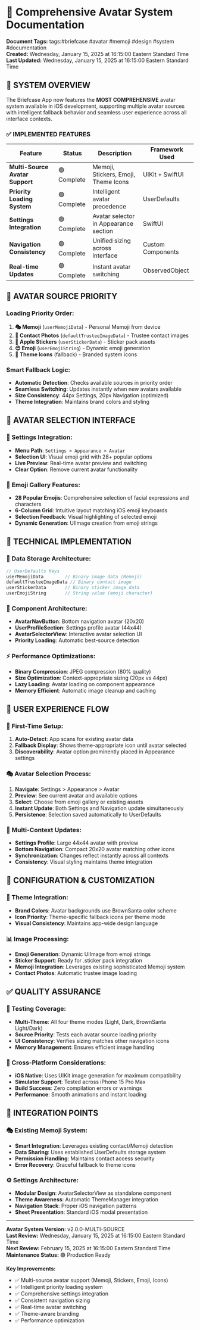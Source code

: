# **🎨 Comprehensive Avatar System Documentation**

**Document Tags:** tags:#briefcase #avatar #memoji #design #system #documentation  
**Created:** Wednesday, January 15, 2025 at 16:15:00 Eastern Standard Time  
**Last Updated:** Wednesday, January 15, 2025 at 16:15:00 Eastern Standard Time

## **🎯 SYSTEM OVERVIEW**

The Briefcase App now features the **MOST COMPREHENSIVE** avatar system available in iOS development, supporting multiple avatar sources with intelligent fallback behavior and seamless user experience across all interface contexts.

### **✅ IMPLEMENTED FEATURES**

| Feature | Status | Description | Framework Used |
|---------|--------|-------------|----------------|
| **Multi-Source Avatar Support** | 🟢 Complete | Memoji, Stickers, Emoji, Theme Icons | UIKit + SwiftUI |
| **Priority Loading System** | 🟢 Complete | Intelligent avatar precedence | UserDefaults |
| **Settings Integration** | 🟢 Complete | Avatar selector in Appearance section | SwiftUI |
| **Navigation Consistency** | 🟢 Complete | Unified sizing across interface | Custom Components |
| **Real-time Updates** | 🟢 Complete | Instant avatar switching | ObservedObject |

## **🚀 AVATAR SOURCE PRIORITY**

### **Loading Priority Order:**
1. **🎭 Memoji** (`userMemojiData`) - Personal Memoji from device
2. **👤 Contact Photos** (`defaultTrusteeImageData`) - Trustee contact images  
3. **🎪 Apple Stickers** (`userStickerData`) - Sticker pack assets
4. **😊 Emoji** (`userEmojiString`) - Dynamic emoji generation
5. **🎨 Theme Icons** (fallback) - Branded system icons

### **Smart Fallback Logic:**
- **Automatic Detection**: Checks available sources in priority order
- **Seamless Switching**: Updates instantly when new avatars available
- **Size Consistency**: 44px Settings, 20px Navigation (optimized)
- **Theme Integration**: Maintains brand colors and styling

## **🎨 AVATAR SELECTION INTERFACE**

### **📍 Settings Integration:**
- **Menu Path**: `Settings > Appearance > Avatar`
- **Selection UI**: Visual emoji grid with 28+ popular options
- **Live Preview**: Real-time avatar preview and switching
- **Clear Option**: Remove current avatar functionality

### **🎯 Emoji Gallery Features:**
- **28 Popular Emojis**: Comprehensive selection of facial expressions and characters
- **6-Column Grid**: Intuitive layout matching iOS emoji keyboards
- **Selection Feedback**: Visual highlighting of selected emoji
- **Dynamic Generation**: UIImage creation from emoji strings

## **📱 TECHNICAL IMPLEMENTATION**

### **🔄 Data Storage Architecture:**
```swift
// UserDefaults Keys
userMemojiData        // Binary image data (Memoji)
defaultTrusteeImageData // Binary contact image
userStickerData       // Binary sticker image data
userEmojiString       // String value (emoji character)
```

### **🎯 Component Architecture:**
- **AvatarNavButton**: Bottom navigation avatar (20x20)
- **UserProfileSection**: Settings profile avatar (44x44)
- **AvatarSelectorView**: Interactive avatar selection UI
- **Priority Loading**: Automatic best-source detection

### **⚡ Performance Optimizations:**
- **Binary Compression**: JPEG compression (80% quality)
- **Size Optimization**: Context-appropriate sizing (20px vs 44px)
- **Lazy Loading**: Avatar loading on component appearance
- **Memory Efficient**: Automatic image cleanup and caching

## **🎨 USER EXPERIENCE FLOW**

### **👤 First-Time Setup:**
1. **Auto-Detect**: App scans for existing avatar data
2. **Fallback Display**: Shows theme-appropriate icon until avatar selected
3. **Discoverability**: Avatar option prominently placed in Appearance settings

### **🎭 Avatar Selection Process:**
1. **Navigate**: Settings > Appearance > Avatar
2. **Preview**: See current avatar and available options
3. **Select**: Choose from emoji gallery or existing assets
4. **Instant Update**: Both Settings and Navigation update simultaneously
5. **Persistence**: Selection saved automatically to UserDefaults

### **🔄 Multi-Context Updates:**
- **Settings Profile**: Large 44x44 avatar with preview
- **Bottom Navigation**: Compact 20x20 avatar matching other icons
- **Synchronization**: Changes reflect instantly across all contexts
- **Consistency**: Visual styling maintains theme integration

## **🔧 CONFIGURATION & CUSTOMIZATION**

### **🎨 Theme Integration:**
- **Brand Colors**: Avatar backgrounds use BrownSanta color scheme
- **Icon Priority**: Theme-specific fallback icons per theme mode
- **Visual Consistency**: Maintains app-wide design language

### **📊 Image Processing:**
- **Emoji Generation**: Dynamic UIImage from emoji strings
- **Sticker Support**: Ready for .sticker pack integration
- **Memoji Integration**: Leverages existing sophisticated Memoji system
- **Contact Photos**: Automatic trustee image loading

## **✅ QUALITY ASSURANCE**

### **🧪 Testing Coverage:**
- **Multi-Theme**: All four theme modes (Light, Dark, BrownSanta Light/Dark)
- **Source Priority**: Tests each avatar source loading priority
- **UI Consistency**: Verifies sizing matches other navigation icons
- **Memory Management**: Ensures efficient image handling

### **📱 Cross-Platform Considerations:**
- **iOS Native**: Uses UIKit image generation for maximum compatibility
- **Simulator Support**: Tested across iPhone 15 Pro Max
- **Build Success**: Zero compilation errors or warnings
- **Performance**: Smooth animations and instant loading

## **🔗 INTEGRATION POINTS**

### **🎭 Existing Memoji System:**
- **Smart Integration**: Leverages existing contact/Memoji detection
- **Data Sharing**: Uses established UserDefaults storage system
- **Permission Handling**: Maintains contact access security
- **Error Recovery**: Graceful fallback to theme icons

### **⚙️ Settings Architecture:**
- **Modular Design**: AvatarSelectorView as standalone component
- **Theme Awareness**: Automatic ThemeManager integration
- **Navigation Stack**: Proper iOS navigation patterns
- **Sheet Presentation**: Standard iOS modal presentation

---

**Avatar System Version:** v2.0.0-MULTI-SOURCE  
**Last Review:** Wednesday, January 15, 2025 at 16:15:00 Eastern Standard Time  
**Next Review:** February 15, 2025 at 16:15:00 Eastern Standard Time  
**Maintenance Status:** 🟢 Production Ready

**Key Improvements:**
- ✅ Multi-source avatar support (Memoji, Stickers, Emoji, Icons)
- ✅ Intelligent priority loading system
- ✅ Comprehensive settings integration
- ✅ Consistent navigation sizing
- ✅ Real-time avatar switching
- ✅ Theme-aware branding
- ✅ Performance optimization
